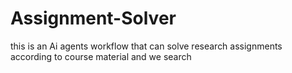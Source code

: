 # Assignment-Solver
this is an Ai agents workflow that can solve research assignments according to course material and we search
